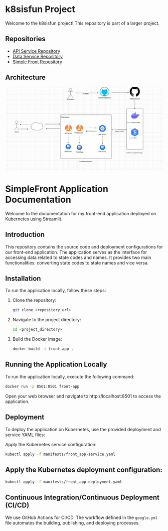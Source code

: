 # k8sisfun Project

Welcome to the k8sisfun project! This repository is part of a larger project.

## Repositories

- [API Service Repository](https://github.com/Nivrin/k8sIsFun-APIService)
- [Data Service Repository](https://github.com/Nivrin/k8sIsFun-DataService)
- [Simple Front Repository](https://github.com/Nivrin/k8sIsFun-SimpleFront)

## Architecture

![Architecture](images/architecture.jpg)

# SimpleFront Application Documentation

Welcome to the documentation for my front-end application deployed on Kubernetes using Streamlit.

## Introduction

This repository contains the source code and deployment configurations for our front-end application. The application serves as the interface for accessing data related to state codes and names. It provides two main functionalities: converting state codes to state names and vice versa.

## Installation

To run the application locally, follow these steps:

1. Clone the repository:

    ```bash
    git clone <repository_url>
    ```

2. Navigate to the project directory:

    ```bash
    cd <project_directory>
    ```

3. Build the Docker image:

    ```bash
    docker build -t front-app .
    ```

## Running the Application Locally

To run the application locally, execute the following command:

```bash
docker run -p 8501:8501 front-app
 ```

Open your web browser and navigate to http://localhost:8501 to access the application.

## Deployment

To deploy the application on Kubernetes, use the provided deployment and service YAML files:

Apply the Kubernetes service configuration:

```bash
kubectl apply -f manifests/front_app-service.yaml
```
## Apply the Kubernetes deployment configuration:

```bash
kubectl apply -f manifests/front_app-deployment.yaml
```
## Continuous Integration/Continuous Deployment (CI/CD)

We use GitHub Actions for CI/CD. The workflow defined in the `google.yml` file automates the building, publishing, and deploying processes.
